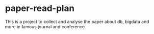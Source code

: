 # paper-read-plan
This is a project to collect and analyse the paper about db, bigdata and more in famous journal and conference.
